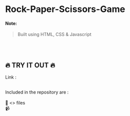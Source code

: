 # Rock-Paper-Scissors-Game

#### Note:
> Built using HTML, CSS & Javascript
> 

</br>
</br>


##  :fire: TRY IT OUT :fire:
Link :
</br>
</br>

Included in the repository are :
</br>
</br>
📁 <> files
</br>
📹 
</br>
</br>


